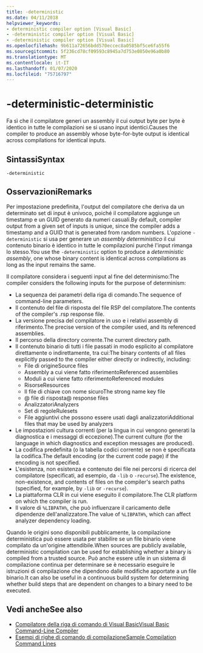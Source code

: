 ```yaml
---
title: -deterministic
ms.date: 04/11/2018
helpviewer_keywords:
- deterministic compiler option [Visual Basic]
- -deterministic compiler option [Visual Basic]
- -deterministic compiler option [Visual Basic]
ms.openlocfilehash: 9b611a72656bdd570eccec8a0585bf5ce6fa55f6
ms.sourcegitcommit: 5f236cd78cf09593c8945a7d753e0850e96a0b80
ms.translationtype: MT
ms.contentlocale: it-IT
ms.lasthandoff: 01/07/2020
ms.locfileid: "75716797"
---
```

# <a name="-deterministic"></a><span data-ttu-id="e39c8-102">-deterministic</span><span class="sxs-lookup"><span data-stu-id="e39c8-102">-deterministic</span></span>

<span data-ttu-id="e39c8-103">Fa sì che il compilatore generi un assembly il cui output byte per byte è identico in tutte le compilazioni se si usano input identici.</span><span class="sxs-lookup"><span data-stu-id="e39c8-103">Causes the compiler to produce an assembly whose byte-for-byte output is identical across compilations for identical inputs.</span></span>

## <a name="syntax"></a><span data-ttu-id="e39c8-104">Sintassi</span><span class="sxs-lookup"><span data-stu-id="e39c8-104">Syntax</span></span>

```console
-deterministic
```

## <a name="remarks"></a><span data-ttu-id="e39c8-105">Osservazioni</span><span class="sxs-lookup"><span data-stu-id="e39c8-105">Remarks</span></span>

<span data-ttu-id="e39c8-106">Per impostazione predefinita, l'output del compilatore che deriva da un determinato set di input è univoco, poiché il compilatore aggiunge un timestamp e un GUID generato da numeri casuali.</span><span class="sxs-lookup"><span data-stu-id="e39c8-106">By default, compiler output from a given set of inputs is unique, since the compiler adds a timestamp and a GUID that is generated from random numbers.</span></span> <span data-ttu-id="e39c8-107">L'opzione `-deterministic` si usa per generare un *assembly deterministico* il cui contenuto binario è identico in tutte le compilazioni purché l'input rimanga lo stesso.</span><span class="sxs-lookup"><span data-stu-id="e39c8-107">You use the `-deterministic` option to produce a *deterministic assembly*, one whose binary content is identical across compilations as long as the input remains the same.</span></span>

<span data-ttu-id="e39c8-108">Il compilatore considera i seguenti input al fine del determinismo:</span><span class="sxs-lookup"><span data-stu-id="e39c8-108">The compiler considers the following inputs for the purpose of determinism:</span></span>

- <span data-ttu-id="e39c8-109">La sequenza dei parametri della riga di comando.</span><span class="sxs-lookup"><span data-stu-id="e39c8-109">The sequence of command-line parameters.</span></span>
- <span data-ttu-id="e39c8-110">Il contenuto del file di risposta del file RSP del compilatore.</span><span class="sxs-lookup"><span data-stu-id="e39c8-110">The contents of the compiler's .rsp response file.</span></span>
- <span data-ttu-id="e39c8-111">La versione precisa del compilatore in uso e i relativi assembly di riferimento.</span><span class="sxs-lookup"><span data-stu-id="e39c8-111">The precise version of the compiler used, and its referenced assemblies.</span></span>
- <span data-ttu-id="e39c8-112">Il percorso della directory corrente.</span><span class="sxs-lookup"><span data-stu-id="e39c8-112">The current directory path.</span></span>
- <span data-ttu-id="e39c8-113">Il contenuto binario di tutti i file passati in modo esplicito al compilatore direttamente o indirettamente, tra cui:</span><span class="sxs-lookup"><span data-stu-id="e39c8-113">The binary contents of all files explicitly passed to the compiler either directly or indirectly, including:</span></span>
  - <span data-ttu-id="e39c8-114">File di origine</span><span class="sxs-lookup"><span data-stu-id="e39c8-114">Source files</span></span>
  - <span data-ttu-id="e39c8-115">Assembly a cui viene fatto riferimento</span><span class="sxs-lookup"><span data-stu-id="e39c8-115">Referenced assemblies</span></span>
  - <span data-ttu-id="e39c8-116">Moduli a cui viene fatto riferimento</span><span class="sxs-lookup"><span data-stu-id="e39c8-116">Referenced modules</span></span>
  - <span data-ttu-id="e39c8-117">Risorse</span><span class="sxs-lookup"><span data-stu-id="e39c8-117">Resources</span></span>
  - <span data-ttu-id="e39c8-118">Il file di chiave con nome sicuro</span><span class="sxs-lookup"><span data-stu-id="e39c8-118">The strong name key file</span></span>
  - <span data-ttu-id="e39c8-119">@ file di risposta</span><span class="sxs-lookup"><span data-stu-id="e39c8-119">@ response files</span></span>
  - <span data-ttu-id="e39c8-120">Analizzatori</span><span class="sxs-lookup"><span data-stu-id="e39c8-120">Analyzers</span></span>
  - <span data-ttu-id="e39c8-121">Set di regole</span><span class="sxs-lookup"><span data-stu-id="e39c8-121">Rulesets</span></span>
  - <span data-ttu-id="e39c8-122">File aggiuntivi che possono essere usati dagli analizzatori</span><span class="sxs-lookup"><span data-stu-id="e39c8-122">Additional files that may be used by analyzers</span></span>
- <span data-ttu-id="e39c8-123">Le impostazioni cultura correnti (per la lingua in cui vengono generati la diagnostica e i messaggi di eccezione).</span><span class="sxs-lookup"><span data-stu-id="e39c8-123">The current culture (for the language in which diagnostics and exception messages are produced).</span></span>
- <span data-ttu-id="e39c8-124">La codifica predefinita (o la tabella codici corrente) se non è specificata la codifica.</span><span class="sxs-lookup"><span data-stu-id="e39c8-124">The default encoding (or the current code page) if the encoding is not specified.</span></span>
- <span data-ttu-id="e39c8-125">L'esistenza, non esistenza e contenuto dei file nei percorsi di ricerca del compilatore (specificati, ad esempio, da `-lib` o `-recurse`).</span><span class="sxs-lookup"><span data-stu-id="e39c8-125">The existence, non-existence, and contents of files on the compiler's search paths (specified, for example, by `-lib` or `-recurse`).</span></span>
- <span data-ttu-id="e39c8-126">La piattaforma CLR in cui viene eseguito il compilatore.</span><span class="sxs-lookup"><span data-stu-id="e39c8-126">The CLR platform on which the compiler is run.</span></span>
- <span data-ttu-id="e39c8-127">Il valore di `%LIBPATH%`, che può influenzare il caricamento delle dipendenze dell'analizzatore.</span><span class="sxs-lookup"><span data-stu-id="e39c8-127">The value of `%LIBPATH%`, which can affect analyzer dependency loading.</span></span>

<span data-ttu-id="e39c8-128">Quando le origini sono disponibili pubblicamente, la compilazione deterministica può essere usata per stabilire se un file binario viene compilato da un'origine attendibile.</span><span class="sxs-lookup"><span data-stu-id="e39c8-128">When sources are publicly available, deterministic compilation can be used for establishing whether a binary is compiled from a trusted source.</span></span> <span data-ttu-id="e39c8-129">Può anche essere utile in un sistema di compilazione continua per determinare se è necessario eseguire le istruzioni di compilazione che dipendono dalle modifiche apportate a un file binario.</span><span class="sxs-lookup"><span data-stu-id="e39c8-129">It can also be useful in a continuous build system for determining whether build steps that are dependent on changes to a binary need to be executed.</span></span>

## <a name="see-also"></a><span data-ttu-id="e39c8-130">Vedi anche</span><span class="sxs-lookup"><span data-stu-id="e39c8-130">See also</span></span>

- [<span data-ttu-id="e39c8-131">Compilatore della riga di comando di Visual Basic</span><span class="sxs-lookup"><span data-stu-id="e39c8-131">Visual Basic Command-Line Compiler</span></span>](../../../visual-basic/reference/command-line-compiler/index.md)
- [<span data-ttu-id="e39c8-132">Esempi di righe di comando di compilazione</span><span class="sxs-lookup"><span data-stu-id="e39c8-132">Sample Compilation Command Lines</span></span>](../../../visual-basic/reference/command-line-compiler/sample-compilation-command-lines.md)
